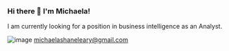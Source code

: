 ### Hi there 👋 I'm Michaela!
I am currently looking for a position in business intelligence as an Analyst.

![image]({([https://img.shields.io/badge/Gmail-D14836?style=for-the-badge&logo=gmail&logoColor=white)https://img.shields.io/badge/Gmail-D14836?style=for-the-badge&logo=gmail&logoColor=white]}) michaelashaneleary@gmail.com
